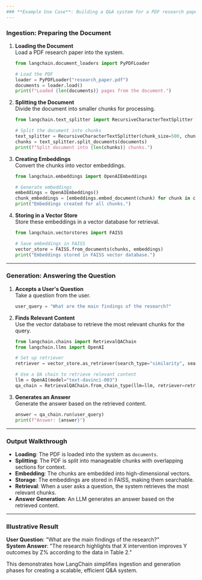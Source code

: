 ```yaml
---
### **Example Use Case**: Building a Q&A system for a PDF research paper.
---
```


### **Ingestion: Preparing the Document**

1. **Loading the Document**  
   Load a PDF research paper into the system.

   ```python
   from langchain.document_loaders import PyPDFLoader

   # Load the PDF
   loader = PyPDFLoader("research_paper.pdf")
   documents = loader.load()
   print(f"Loaded {len(documents)} pages from the document.")
   ```

2. **Splitting the Document**  
   Divide the document into smaller chunks for processing.

   ```python
   from langchain.text_splitter import RecursiveCharacterTextSplitter

   # Split the document into chunks
   text_splitter = RecursiveCharacterTextSplitter(chunk_size=500, chunk_overlap=50)
   chunks = text_splitter.split_documents(documents)
   print(f"Split document into {len(chunks)} chunks.")
   ```

3. **Creating Embeddings**  
   Convert the chunks into vector embeddings.

   ```python
   from langchain.embeddings import OpenAIEmbeddings

   # Generate embeddings
   embeddings = OpenAIEmbeddings()
   chunk_embeddings = [embeddings.embed_document(chunk) for chunk in chunks]
   print("Embeddings created for all chunks.")
   ```

4. **Storing in a Vector Store**  
   Store these embeddings in a vector database for retrieval.

   ```python
   from langchain.vectorstores import FAISS

   # Save embeddings in FAISS
   vector_store = FAISS.from_documents(chunks, embeddings)
   print("Embeddings stored in FAISS vector database.")
   ```

---

### **Generation: Answering the Question**

1. **Accepts a User's Question**  
   Take a question from the user.

   ```python
   user_query = "What are the main findings of the research?"
   ```

2. **Finds Relevant Content**  
   Use the vector database to retrieve the most relevant chunks for the query.

   ```python
   from langchain.chains import RetrievalQAChain
   from langchain.llms import OpenAI

   # Set up retriever
   retriever = vector_store.as_retriever(search_type="similarity", search_kwargs={"k":3})

   # Use a QA chain to retrieve relevant content
   llm = OpenAI(model="text-davinci-003")
   qa_chain = RetrievalQAChain.from_chain_type(llm=llm, retriever=retriever)
   ```

3. **Generates an Answer**  
   Generate the answer based on the retrieved content.
   ```python
   answer = qa_chain.run(user_query)
   print(f"Answer: {answer}")
   ```

---

### **Output Walkthrough**

- **Loading**: The PDF is loaded into the system as `documents`.
- **Splitting**: The PDF is split into manageable chunks with overlapping sections for context.
- **Embedding**: The chunks are embedded into high-dimensional vectors.
- **Storage**: The embeddings are stored in FAISS, making them searchable.
- **Retrieval**: When a user asks a question, the system retrieves the most relevant chunks.
- **Answer Generation**: An LLM generates an answer based on the retrieved content.

---

### **Illustrative Result**

**User Question**: "What are the main findings of the research?"  
**System Answer**: "The research highlights that X intervention improves Y outcomes by Z% according to the data in Table 2."

This demonstrates how LangChain simplifies ingestion and generation phases for creating a scalable, efficient Q&A system.
